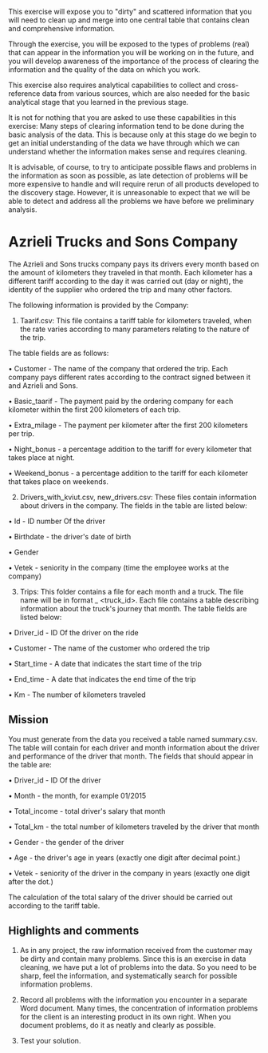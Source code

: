 This exercise will expose you to "dirty" and scattered information that you will need to clean up and merge into one central table that contains clean and comprehensive information.

Through the exercise, you will be exposed to the types of problems (real) that can appear in the information you will be working on in the future, and you will develop awareness of the importance of the process of clearing the information and the quality of the data on which you work.

This exercise also requires analytical capabilities to collect and cross-reference data from various sources, which are also needed for the basic analytical stage that you learned in the previous stage.

It is not for nothing that you are asked to use these capabilities in this exercise: Many steps of clearing information tend to be done during the basic analysis of the data. This is because only at this stage do we begin to get an initial understanding of the data we have through which we can understand whether the information makes sense and requires cleaning.

It is advisable, of course, to try to anticipate possible flaws and problems in the information as soon as possible, as late detection of problems will be more expensive to handle and will require rerun of all products developed to the discovery stage. However, it is unreasonable to expect that we will be able to detect and address all the problems we have before we preliminary analysis.

# Azrieli Trucks and Sons Company

The Azrieli and Sons trucks company pays its drivers every month based on the amount of kilometers they traveled in that month. Each kilometer has a different tariff according to the day it was carried out (day or night), the identity of the supplier who ordered the trip and many other factors.

The following information is provided by the Company:

1. Taarif.csv: This file contains a tariff table for kilometers traveled, when the rate varies according to many parameters relating to the nature of the trip.

The table fields are as follows:

• Customer - The name of the company that ordered the trip. Each company pays different rates according to the contract signed between it and Azrieli and Sons.

• Basic_taarif - The payment paid by the ordering company for each kilometer within the first 200 kilometers of each trip.

• Extra_milage - The payment per kilometer after the first 200 kilometers per trip.

• Night_bonus - a percentage addition to the tariff for every kilometer that takes place at night.

• Weekend_bonus - a percentage addition to the tariff for each kilometer that takes place on weekends.

2. Drivers_with_kviut.csv, new_drivers.csv: These files contain information about drivers in the company. The fields in the table are listed below:

• Id - ID number Of the driver

• Birthdate - the driver's date of birth

• Gender

• Vetek - seniority in the company (time the employee works at the company)

3. Trips: This folder contains a file for each month and a truck. The file name will be in format <date> _ <truck_id>. Each file contains a table describing information about the truck's journey that month. The table fields are listed below:
  
• Driver_id - ID Of the driver on the ride

• Customer - The name of the customer who ordered the trip

• Start_time - A date that indicates the start time of the trip

• End_time - A date that indicates the end time of the trip

• Km - The number of kilometers traveled

## Mission

You must generate from the data you received a table named summary.csv. The table will contain for each driver and month information about the driver and performance of the driver that month. The fields that should appear in the table are:

• Driver_id - ID Of the driver

• Month - the month, for example 01/2015

• Total_income - total driver's salary that month

• Total_km - the total number of kilometers traveled by the driver that month

• Gender - the gender of the driver

• Age - the driver's age in years (exactly one digit after decimal point.)

• Vetek - seniority of the driver in the company in years (exactly one digit after the dot.)

The calculation of the total salary of the driver should be carried out according to the tariff table.

## Highlights and comments

1. As in any project, the raw information received from the customer may be dirty and contain many problems. Since this is an exercise in data cleaning, we have put a lot of problems into the data. So you need to be sharp, feel the information, and systematically search for possible information problems.

2. Record all problems with the information you encounter in a separate Word document. Many times, the concentration of information problems for the client is an interesting product in its own right. When you document problems, do it as neatly and clearly as possible.

3. Test your solution.